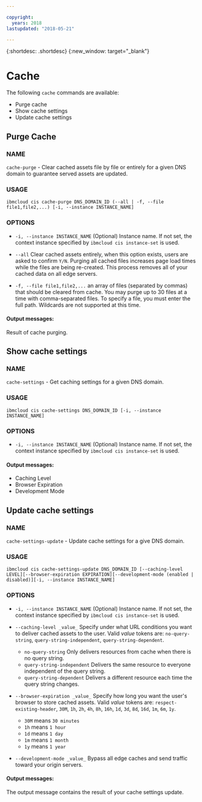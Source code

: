 ```yaml
---

copyright:
  years: 2018
lastupdated: "2018-05-21"

---
```


{:shortdesc: .shortdesc}
{:new_window: target="_blank"}

# Cache

The following `cache` commands are available:

* Purge cache
* Show cache settings
* Update cache settings

## Purge Cache
### NAME
  `cache-purge` -  Clear cached assets file by file or entirely for a given DNS domain to guarantee served assets are updated.

### USAGE
  `ibmcloud cis cache-purge DNS_DOMAIN_ID (--all | -f, --file file1,file2,...) [-i, --instance INSTANCE_NAME]`

### OPTIONS

   * `-i, --instance INSTANCE_NAME` (Optional) Instance name. If not set, the context instance specified by `ibmcloud cis instance-set` is used.

   *  `--all` Clear cached assets entirely, when this option exists, users are asked to confirm `Y/N`. Purging all cached files increases page load times while the files are being re-created. This process removes all of your cached data on all edge servers.

   * `-f, --file file1,file2,...`  an array of files (separated by commas) that should be cleared from cache. You may purge up to 30 files at a time with comma-separated files. To specify a file, you must enter the full path. Wildcards are not supported at this time.


#### Output messages:
Result of cache purging.


## Show cache settings

### NAME
  `cache-settings` - Get caching settings for a given DNS domain.

### USAGE
  `ibmcloud cis cache-settings DNS_DOMAIN_ID [-i, --instance INSTANCE_NAME]`

### OPTIONS

   * `-i, --instance INSTANCE_NAME`  (Optional) Instance name. If not set, the context instance specified by `ibmcloud cis instance-set` is used.

#### Output messages:

  * Caching Level
  * Browser Expiration
  * Development Mode

## Update cache settings

### NAME
  `cache-settings-update` - Update cache settings for a give DNS domain.

### USAGE
  `ibmcloud cis cache-settings-update DNS_DOMAIN_ID [--caching-level LEVEL][--browser-expiration EXPIRATION][--development-mode (enabled | disabled)][-i, --instance INSTANCE_NAME]`

### OPTIONS

   * `-i, --instance INSTANCE_NAME`  (Optional) Instance name. If not set, the context instance specified by `ibmcloud cis instance-set` is used.
   

   * `--caching-level _value_`  Specify under what URL conditions you want to deliver cached assets to the user.  Valid _value_ tokens are: `no-query-string`,  `query-string-independent`,  `query-string-dependent`.
   
     * `no-query-string` Only delivers resources from cache when there is no query string.                    
     * `query-string-independent` Delivers the same resource to everyone independent of the query string.
     * `query-string-dependent` Delivers a different resource each time the query string changes.


   * `--browser-expiration _value_` Specify how long you want the user's browser to store cached assets.                Valid _value_ tokens are: `respect-existing-header`, `30M`, `1h`, `2h`, `4h`, `8h`, `16h`, `1d`, `3d`, `8d`, `16d`, `1m`, `6m`, `1y`.                         
     * `30M` means `30 minutes`
     * `1h` means `1 hour`
     * `1d` means `1 day`
     * `1m` means `1 month`
     * `1y` means `1 year`


   * `--development-mode _value_` Bypass all edge caches and send traffic toward your origin servers.


#### Output messages:
The output message contains the result of your cache settings update.
